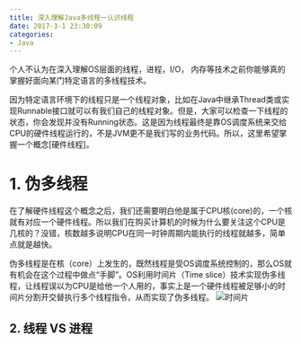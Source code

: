 ```yaml
---
title: 深入理解Java多线程一认识线程
date: 2017-3-1 23:30:09
categories:
- Java
---
```


个人不认为在深入理解OS层面的线程，进程，I/O， 内存等技术之前你能够真的掌握好面向某门特定语言的多线程技术。

因为特定语言环境下的线程只是一个线程对象，比如在Java中继承Thread类或实现Runnable接口就可以有我们自己的线程对象。但是，大家可以检查一下线程的状态，你会发现并没有Running状态。这是因为线程最终是靠OS调度系统来交给CPU的硬件线程运行的，不是JVM更不是我们写的业务代码。所以，这里希望掌握一个概念[硬件线程]。

#  1. 伪多线程
在了解硬件线程这个概念之后，我们还需要明白他是属于CPU核(core)的，一个核就有对应一个硬件线程。所以我们在购买计算机的时候为什么要关注这个CPU是几核的？没错，核数越多说明CPU在同一时钟周期内能执行的线程就越多，简单点就是越快。

伪多线程是在核（core）上发生的，既然线程是受OS调度系统控制的，那么OS就有机会在这个过程中做点“手脚”。OS利用时间片（Time slice）技术实现伪多线程，让线程误以为CPU是给他一个人用的，事实上是一个硬件线程被足够小的时间片分割开交替执行多个线程指令，从而实现了伪多线程。
![时间片](../assets/img/java/220px-Multithreaded_process.svg.jpg)


## 2. 线程 VS 进程

